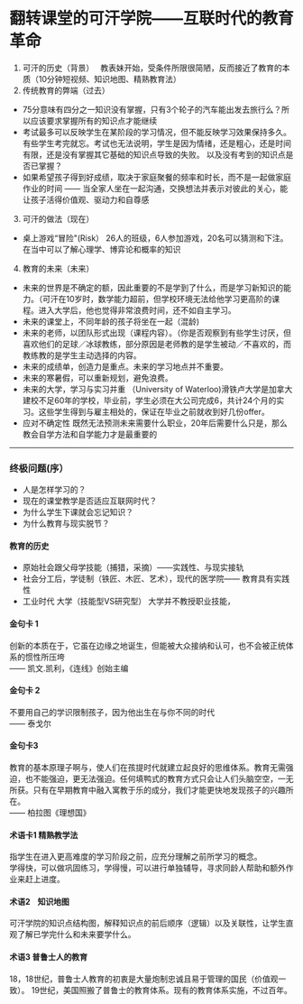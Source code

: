 # 翻转课堂的可汗学院——互联时代的教育革命
1. 可汗的历史（背景）   
教表妹开始，受条件所限很简陋，反而接近了教育的本质（10分钟短视频、知识地图、精熟教育法）
2. 传统教育的弊端（过去）  
* 75分意味有四分之一知识没有掌握，只有3个轮子的汽车能出发去旅行么？所以应该要求掌握所有的知识点才能继续
* 考试最多可以反映学生在某阶段的学习情况，但不能反映学习效果保持多久。有些学生考完就忘。考试也无法说明，学生是因为情绪，还是粗心，还是时间有限，还是没有掌握其它基础的知识点导致的失败。 以及没有考到的知识点是否已掌握？
* 如果希望孩子得到好成绩，取决于家庭聚餐的频率和时长，而不是一起做家庭作业的时间 —— 当全家人坐在一起沟通，交换想法并表示对彼此的关心，能让孩子活得价值观、驱动力和自尊感

3. 可汗的做法（现在）   
* 桌上游戏“冒险"(Risk） 26人的班级，6人参加游戏，20名可以猜测和下注。在当中可以了解心理学、博弈论和概率的知识

4. 教育的未来（未来）  
* 未来的世界是不确定的额，因此重要的不是学到了什么，而是学习新知识的能力。（可汗在10岁时，数学能力超前，但学校环境无法给他学习更高阶的课程。进入大学后，他也觉得非常浪费时间，还不如自主学习。
* 未来的课堂上，不同年龄的孩子将坐在一起（混龄)
* 未来的老师，以团队形式出现（课程内容）。（你是否观察到有些学生讨厌，但喜欢他们的足球／冰球教练，部分原因是老师教的是学生被动／不喜欢的，而教练教的是学生主动选择的内容。 
* 未来的成绩单，创造力是重点。未来的学习地点并不重要。
* 未来的寒暑假，可以重新规划，避免浪费。
* 未来的大学，学习与实习并重 （University of Waterloo)滑铁卢大学是加拿大建校不足60年的学校，毕业前，学生必须在大公司完成6，共计24个月的实习。这些学生得到与雇主相处的，保证在毕业之前就收到好几份offer。 
* 应对不确定性 既然无法预测未来需要什么职业，20年后需要什么只是，那么教会自学方法和自学能力才是最重要的
******************************
### 终极问题(序）  
* 人是怎样学习的？
* 现在的课堂教学是否适应互联网时代？
* 为什么学生下课就会忘记知识？  
* 为什么教育与现实脱节？

#### 教育的历史
* 原始社会跟父母学技能（捕猎，采摘）——实践性、与现实接轨
* 社会分工后，学徒制（铁匠、木匠、艺术），现代的医学院—— 教育具有实践性
* 工业时代 大学（技能型VS研究型）
大学并不教授职业技能，
#### 金句卡 1
创新的本质在于，它虽在边缘之地诞生，但能被大众接纳和认可，也不会被正统体系的惯性所压垮  
—— 凯文.凯利，《连线》创始主编
#### 金句卡 2
不要用自己的学识限制孩子，因为他出生在与你不同的时代  
—— 泰戈尔
#### 金句卡3 
教育的基本原理子啊与，使人们在孩提时代就建立起良好的思维体系。教育无需强迫，也不能强迫，更无法强迫。任何填鸭式的教育方式只会让人们头脑空空，一无所获。只有在早期教育中融入寓教于乐的成分，我们才能更快地发现孩子的兴趣所在。   
—— 柏拉图《理想国》

#### 术语卡1 **精熟教学法**  
指学生在进入更高难度的学习阶段之前，应充分理解之前所学习的概念。  
学得快，可以做巩固练习，学得慢，可以进行单独辅导，寻求同龄人帮助和额外作业来赶上进度。 
#### 术语2    **知识地图**   
可汗学院的知识点结构图，解释知识点的前后顺序（逻辑）以及关联性，让学生直观了解已学完什么和未来要学什么。 
#### 术语3 普鲁士人的教育  
18，18世纪，普鲁士人教育的初衷是大量炮制忠诚且易于管理的国民（价值观一致）。 19世纪，美国照搬了普鲁士的教育体系。现有的教育体系实施，不过百年。
